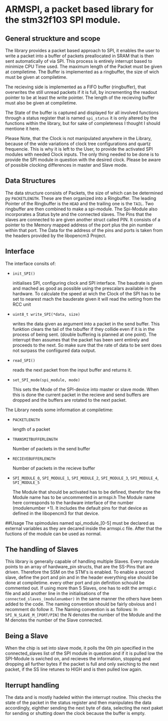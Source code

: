 # ARMSPI, a packet based library for the stm32f103 SPI module.
## General struckture and scope
The library provides a packet based approach to SPI, it enables the user to write a packet into a buffer of packets preallocated in SRAM that is then sent automatically of via SPI.
This process is entirely interrupt based to minimize CPU Time used.
The maximum length of the Packet must be given at compiletime.
The Buffer is implemented as a ringbuffer, the size of wich must be given at compiletime.

The recieving side is implemented as a FIFO buffer (ringbuffer), that overwrites the still unread packets if it is full, by incrementing the readout pointer to be at least the write pointer.
The length of the recieving buffer must also be given at compiletime.

The State of the buffer is captured and displayed for all involved functions through a status register that is named `spi_status` it is only altered by the functions within the library, but for sake of completeness I thought I should mentione it here.

Please Note, that the Clock is not manipulated anywhere in the Library, because of the wide variations of clock tree configurations and quartz frequencie. This is why it is left to the User, to provide the activated SPI modules with needed Clock inputs.
The only thing needed to be done is to provide the SPI module in question with the desired clock. Please be aware of possible clocking differences in master and Slave mode.

## Data Structures
The data structure consists of Packets, the size of which can be determined py `PACKETLENGTH`.
These are then organized into a Ringbuffer.
The leading Pointer of the Ringbuffer is the `HEAD` and the trailing one is the `TAIL`.
Two ringbuffer are then combined to make a spi-module.
The Spi-Module also incorporates a Status byte and the connected slaves.
The Pins that the slaves are connected to are given another struct called PIN. It consists of a pointer to the Memory mapped address of the port plus the pin number within that port.
The Data for the address of the pins and ports is taken from the headers provided by the libopencm3 Project.

## Interface
The interface consits of:
* `init_SPI()`

    initialises SPI, configuring clock and SPI interface. The baudrate is given and mached as good as possible using the prescalars available in the hardware.
    To calculate the speed at wich the Clock of the SPI has to be set to nearest mach the bauderate given it will read the setting from the RCC unit

* `uint8_t write_SPI(*data, size)`

    writes the data given as argument into a packet in the send buffer. This funktion clears the tail of the txbuffer if they collide even if it is in the process of being sent. (double buffering is planned at one point). The interrupt then assumes that the packet has been sent entirely and proceeds to the next. So make sure that the rate of data to be sent does not surpass the confiigured data output.

* `read_SPI()`

    reads the next packet from the input buffer and returns it.

* `set_SPI_mode(spi_module, mode)`

    This sets the Mode of the SPI-device into master or slave mode. When this is done the current packet in the recieve and send buffers are dropped and the buffers are rotated to the next packet.

The Library needs some information at compiletime:
* `PACKETLENGTH`

    length of a packet

* `TRANSMITBUFFERLENGTH`

    Number of packets in the send buffer

* `RECIEVEBUFFERLENGTH`

    Number of packets in the recieve buffer

* `SPI_MODULE_0`, `SPI_MODULE_1`, `SPI_MODULE_2`, `SPI_MODULE_3`, `SPI_MODULE_4`, `SPI_MODULE_5`

    The Module that should be activated has to be defined, therefor the the Module name has to be uncommented in armspi.h
    The Module name here corresponds to the hardware interface of the number (modulenumber +1).
    It includes the default pins for that device as defined in the libopencm3 for that device.

##Usage
The spimodules named spi_module_[0-5] must be declared as external variables as they are decared inside the armspi.c file.
After that the fuctions of the module can be used as normal.

## The handling of Slaves
This library is generally capable of handling multiple Slaves.
Every module points to an array of hardware_pin structs, that are the SS-Pins that are driven.
Therefore the SSM on the STM's is enabled. To enable a second slave, define the port and pin and in the header everything else should be done at compiletime. every other port and pin definition schould be commented out.
If using more than 5 Slaves, one has to edit the armspi.c file and add another line in the initialisations of the `connected_slaves_(modulenumber)` in the same manner the others have been added to the code.
The naming convention should be fairly obvious and I recomment do follow it.
The Naming convention is as follows:
In `SPI_N_SLAVE_M_[PORT/PIN]` the N denotes the number of the Module and the M denotes the number of the Slave connected.

## Being a Slave
When the chip is set into slave mode, it polls the 0th pin specified in the connected_slaves list of the SPI module in question and if it is pulled low the SPI-Module is swiched on, and recieves the information, stopping and dropping all further bytes if the packet is full and only swiching to the next packet, if the SS line retunes to HIGH and is then pulled low again.

## Iterrupt handling
The data and is mostly hadeled within the interrupt routine. This checks the state of the packet in the status register and then manipulates the data accordingly, eighther sending the next byte of data,
selecting the next paket for sending or shutting down the clock because the buffer is empty.
